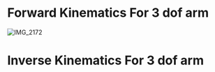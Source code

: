 # Forward Kinematics For 3 dof arm
![IMG_2172](https://github.com/user-attachments/assets/d53d9e08-8f5b-4e4e-baf8-98d6ed901f07)



# Inverse Kinematics For 3 dof arm
